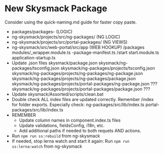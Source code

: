 # New Skysmack Package

Consider using the quick-naming.md guide for faster copy paste.

- packages/packages-<name> (LOGIC)
- ng-skysmack/projects/src/ng-packages/<name> (NG LOGIC)
- ng-skysmack/projects/src/portal-packages/<name> (NG VIEWS)
- ng-skysmack/src/web-portal/src/app (WEB HOOKUP)
    /packages
        modules/<name>_wrapper.module.ts
        <name>-package-manifest.ts
    /start
        start.module.ts
        application-startup.ts
- Update .json files
    skysmack/package.json
    skysmack/ng-packages/tsconfig.json
    skysmack/ng-packages/projects/tsconfig.json
    skysmack/ng-packages/projects/ng-packages/ng-package.json
    skysmack/ng-packages/projects/ng-packages/package.json
    skysmack/ng-packages/projects/portal-packages/ng-package.json ???
    skysmack/ng-packages/projects/portal-packages/package.json ???
- Update skysmack/Assorted/scripts/clean.bat
- Double check ALL index files are updated correctly. Remember /index for folder exports. Especially check:
    ng-packages/src/lib/index.ts
    portal-packages/src/lib/index.ts
- REMEMBER
    + Update column names in component.index.ts files
    + Update validations, fieldsConfig, i18n, etc.
    + Add additional paths if needed to both requets AND actions.
- Run `npm run ss:rebuild` from ng-skysmack
- If needed, stop lerna watch and start it again: Run `npm run ss:lerna:watch` from ng-skysmack